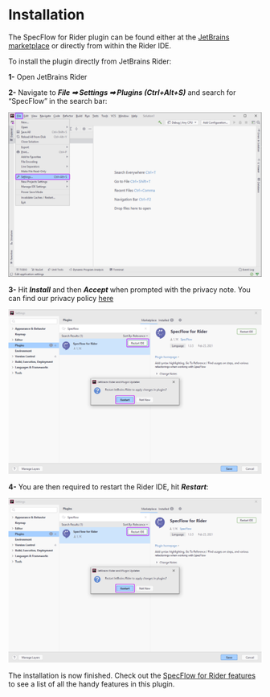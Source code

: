 # Installation

The SpecFlow for Rider plugin can be found either at the [JetBrains marketplace](https://plugins.jetbrains.com/plugin/15957-specflow-support) or directly from within the Rider IDE.

To install the plugin directly from JetBrains Rider:

**1-** Open JetBrains Rider

**2-** Navigate to ***File ➡ Settings ➡ Plugins (Ctrl+Alt+S)*** and search for “SpecFlow” in the search bar:

![Rider_settings](../_static/images/rider_settings.png)

**3-** Hit ***Install*** and then ***Accept*** when prompted with the privacy note. You can find our privacy policy [here](https://specflow.org/privacy-policy/)

![Rider_settings](../_static/images/rider_install3.png)

**4-** You are then required to restart the Rider IDE, hit ***Restart***:

![Rider_settings](../_static/images/rider_restart2.png)

The installation is now finished. Check out the [SpecFlow for Rider features](../Rider/rider-features.md) to see a list of all the handy features in this plugin.